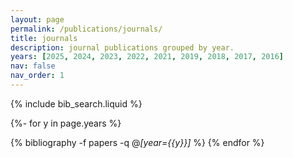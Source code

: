 ```yaml
---
layout: page
permalink: /publications/journals/
title: journals
description: journal publications grouped by year.
years: [2025, 2024, 2023, 2022, 2021, 2019, 2018, 2017, 2016]
nav: false
nav_order: 1
---
```


{% include bib_search.liquid %}

<!-- _pages/publications.md -->
<div class="publications">

{%- for y in page.years %}
  <!-- <h2 class="year">{{y}}</h2> -->
  {% bibliography -f papers -q @*[year={{y}}]* %}
{% endfor %}

</div>
